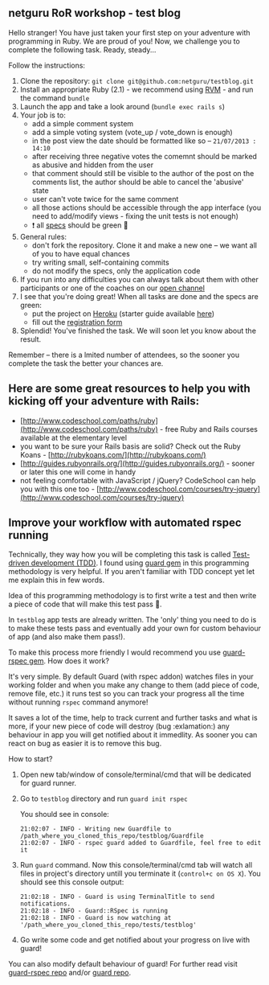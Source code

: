 ## netguru RoR workshop - test blog

Hello stranger! You have just taken your first step on your adventure with programming in Ruby. We are proud of you! Now, we challenge you to complete the following task. Ready, steady...

Follow the instructions:

1. Clone the repository: `git clone git@github.com:netguru/testblog.git`
2. Install an appropriate Ruby (2.1) - we recommend using [RVM](https://rvm.io/) - and run the command `bundle`
3. Launch the app and take a look around (`bundle exec rails s`)
4. Your job is to:
    * add a simple comment system
    * add a simple voting system (vote_up / vote_down is enough)
    * in the post view the date should be formatted like so – `21/07/2013 : 14:10`
    * after receiving three negative votes the comemnt should be marked as abusive and hidden from the user
    * that comment should still be visible to the author of the post on the comments list, the author should be able to cancel the 'abusive' state
    * user can't vote twice for the same comment
    * all those actions should be accessible through the app interface (you need to add/modify views - fixing the unit tests is not enough)
    * :exclamation: all [specs](#improve-your-workflow-with-automated-rspec-running) should be green :green_heart:
5. General rules:
    * don't fork the repository. Clone it and make a new one – we want all of you to have equal chances
    * try writing small, self-containing commits
    * do not modify the specs, only the application code
6. If you run into any difficulties you can always talk about them with other participants or one of the coaches on our [open channel](https://www.hipchat.com/gElgOYCSJ)
7. I see that you're doing great! When all tasks are done and the specs are green:
    * put the project on [Heroku](https://www.heroku.com/) (starter guide available [here](https://devcenter.heroku.com/articles/rails3))
    * fill out the [registration form](https://docs.google.com/forms/d/12o5KZJfFZMgnKOPiDhiFl94K74yDIdbVlxpGhk3-ecM/viewform)
8. Splendid! You've finished the task. We will soon let you know about the result.

Remember – there is a lmited number of attendees, so the sooner you complete the task the better your chances are.

## Here are some great resources to help you with kicking off your adventure with Rails:

* [http://www.codeschool.com/paths/ruby](http://www.codeschool.com/paths/ruby) - free Ruby and Rails courses available at the elementary level
* you want to be sure your Rails basis are solid? Check out the Ruby Koans - [http://rubykoans.com/](http://rubykoans.com/)
* [http://guides.rubyonrails.org/](http://guides.rubyonrails.org/) - sooner or later this one will come in handy
* not feeling comfortable with JavaScript / jQuery? CodeSchool can help you with this one too - [http://www.codeschool.com/courses/try-jquery](http://www.codeschool.com/courses/try-jquery)

## Improve your workflow with automated rspec running

Technically, they way how you will be completing this task is called [Test-driven development (TDD)](http://stackoverflow.com/questions/11941/getting-started-with-agile-and-tdd). I found using [guard gem](https://github.com/guard/guard) in this programming methodology is very helpful. If you aren't familiar with TDD concept yet let me explain this in few words.

Idea of this programming methodology is to first write a test and then write a piece of code that will make this test pass :green_heart:.

In `testblog` app tests are already written. The 'only' thing you need to do is to make these tests pass and eventually add your own for custom behaviour of app (and also make them pass!). 

To make this process more friendly I would recommend you use [guard-rspec gem](https://github.com/guard/guard-rspec). How does it work?

It's very simple. By default Guard (with rspec addon) watches files in your working folder and when you make any change to them (add piece of code, remove file, etc.) it runs test so you can track your progress all the time without running `rspec` command anymore! 

It saves a lot of the time, help to track current and further tasks and what is more, if your new piece of code will destroy (bug :exlamation:) any behaviour in app you will get notified about it immedlity. As sooner you can react on bug as easier it is to remove this bug.

How to start? 

1. Open new tab/window of console/terminal/cmd that will be dedicated for guard runner.
2. Go to `testblog` directory and run `guard init rspec`

    You should see in console:

    ```
    21:02:07 - INFO - Writing new Guardfile to /path_where_you_cloned_this_repo/testblog/Guardfile
    21:02:07 - INFO - rspec guard added to Guardfile, feel free to edit it
    ```

3. Run `guard` command. Now this console/terminal/cmd tab will watch all files in project's directory untill you terminate it (`control+c on OS X`). You should see this console output:

    ```
    21:02:18 - INFO - Guard is using TerminalTitle to send notifications.
    21:02:18 - INFO - Guard::RSpec is running
    21:02:18 - INFO - Guard is now watching at '/path_where_you_cloned_this_repo/tests/testblog'
    ```

4. Go write some code and get notified about your progress on live with guard!

You can also modify default behaviour of guard! For further read visit [guard-rspec repo](https://github.com/guard/guard-rspec) and/or [guard repo](https://github.com/guard/guard).
